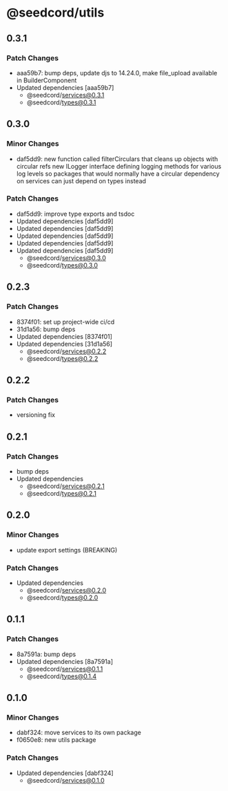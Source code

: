 # @seedcord/utils

## 0.3.1

### Patch Changes

- aaa59b7: bump deps, update djs to 14.24.0, make file_upload available in BuilderComponent
- Updated dependencies [aaa59b7]
    - @seedcord/services@0.3.1
    - @seedcord/types@0.3.1

## 0.3.0

### Minor Changes

- daf5dd9: new function called filterCirculars that cleans up objects with circular refs
  new ILogger interface defining logging methods for various log levels so packages that would normally have a circular dependency on services can just depend on types instead

### Patch Changes

- daf5dd9: improve type exports and tsdoc
- Updated dependencies [daf5dd9]
- Updated dependencies [daf5dd9]
- Updated dependencies [daf5dd9]
- Updated dependencies [daf5dd9]
- Updated dependencies [daf5dd9]
    - @seedcord/services@0.3.0
    - @seedcord/types@0.3.0

## 0.2.3

### Patch Changes

- 8374f01: set up project-wide ci/cd
- 31d1a56: bump deps
- Updated dependencies [8374f01]
- Updated dependencies [31d1a56]
    - @seedcord/services@0.2.2
    - @seedcord/types@0.2.2

## 0.2.2

### Patch Changes

- versioning fix

## 0.2.1

### Patch Changes

- bump deps
- Updated dependencies
    - @seedcord/services@0.2.1
    - @seedcord/types@0.2.1

## 0.2.0

### Minor Changes

- update export settings (BREAKING)

### Patch Changes

- Updated dependencies
    - @seedcord/services@0.2.0
    - @seedcord/types@0.2.0

## 0.1.1

### Patch Changes

- 8a7591a: bump deps
- Updated dependencies [8a7591a]
    - @seedcord/services@0.1.1
    - @seedcord/types@0.1.4

## 0.1.0

### Minor Changes

- dabf324: move services to its own package
- f0650e8: new utils package

### Patch Changes

- Updated dependencies [dabf324]
    - @seedcord/services@0.1.0
